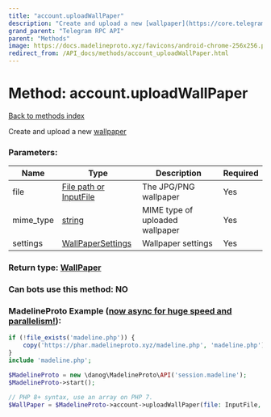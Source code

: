 ```yaml
---
title: "account.uploadWallPaper"
description: "Create and upload a new [wallpaper](https://core.telegram.org/api/wallpapers)"
grand_parent: "Telegram RPC API"
parent: "Methods"
image: https://docs.madelineproto.xyz/favicons/android-chrome-256x256.png
redirect_from: /API_docs/methods/account_uploadWallPaper.html
---
```

# Method: account.uploadWallPaper
[Back to methods index](index.html)



Create and upload a new [wallpaper](https://core.telegram.org/api/wallpapers)

### Parameters:

| Name     |    Type       | Description | Required |
|----------|---------------|-------------|----------|
|file|[File path or InputFile](/API_docs/types/InputFile.html) | The JPG/PNG wallpaper | Yes|
|mime\_type|[string](/API_docs/types/string.html) | MIME type of uploaded wallpaper | Yes|
|settings|[WallPaperSettings](/API_docs/types/WallPaperSettings.html) | Wallpaper settings | Yes|


### Return type: [WallPaper](/API_docs/types/WallPaper.html)

### Can bots use this method: **NO**


### MadelineProto Example ([now async for huge speed and parallelism!](https://docs.madelineproto.xyz/docs/ASYNC.html)):


```php
if (!file_exists('madeline.php')) {
    copy('https://phar.madelineproto.xyz/madeline.php', 'madeline.php');
}
include 'madeline.php';

$MadelineProto = new \danog\MadelineProto\API('session.madeline');
$MadelineProto->start();

// PHP 8+ syntax, use an array on PHP 7.
$WallPaper = $MadelineProto->account->uploadWallPaper(file: InputFile, mime_type: 'string', settings: WallPaperSettings, );
```

